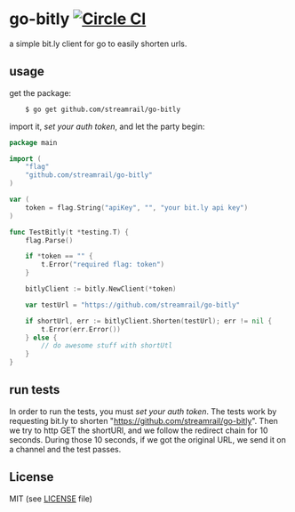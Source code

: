 # go-bitly [![Circle CI](https://circleci.com/gh/streamrail/go-bitly.png?style=badge)](https://circleci.com/gh/streamrail/go-bitly)

a simple bit.ly client for go to easily shorten urls.

## usage

get the package:

```bash
    $ go get github.com/streamrail/go-bitly
```

import it, *set your auth token*, and let the party begin:
```go
package main

import (
	"flag"
	"github.com/streamrail/go-bitly"
)

var (
	token = flag.String("apiKey", "", "your bit.ly api key")
)

func TestBitly(t *testing.T) {
	flag.Parse()

	if *token == "" {
		t.Error("required flag: token")
	}

	bitlyClient := bitly.NewClient(*token)

	var testUrl = "https://github.com/streamrail/go-bitly"

	if shortUrl, err := bitlyClient.Shorten(testUrl); err != nil {
		t.Error(err.Error())
	} else {
		// do awesome stuff with shortUtl
	}
}

```

## run tests

In order to run the tests, you must *set your auth token*. The tests work by requesting bit.ly to shorten "https://github.com/streamrail/go-bitly". Then we try to http GET the shortURl, and we follow the redirect chain for 10 seconds. During those 10 seconds, if we got the original URL, we send it on a channel and the test passes.

## License

MIT (see [LICENSE](https://github.com/streamrail/go-bitly/blob/master/LICENSE) file)
